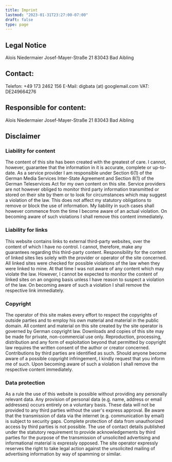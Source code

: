 ```yaml
---
title: Imprint
lastmod: "2023-01-31T23:27:00-07:00"
draft: false
type: page
---
```

## Legal Notice
Alois Niedermaier
Josef-Mayer-Straße 21
83043 Bad Aibling

## Contact:
Telefon: +49 173 2462 156
E-Mail: digbata (at) googlemail.com
VAT: DE249664276

## Responsible for content:
Alois Niedermaier
Josef-Mayer-Straße 21
83043 Bad Aibling

## Disclaimer
### Liability for content
The content of this site has been created with the greatest of care. I cannot, however, guarantee that the information in it is accurate, complete or up-to-date. As a service provider I am responsible under Section 6(1) of the German Media Services Inter-State Agreement and Section 8(1) of the German Teleservices Act for my own content on this site. Service providers are not however obliged to monitor third party information transmitted or stored on their site by them or to look for circumstances which may suggest a violation of the law. This does not affect my statutory obligations to remove or block the use of information. My liability in such cases shall however commence from the time I become aware of an actual violation. On becoming aware of such violations I shall remove this content immediately.

### Liability for links
This website contains links to external third-party websites, over the content of which I have no control. I cannot, therefore, make any guarantees regarding this third-party content. Responsibility for the content of linked sites lies solely with the provider or operator of the site concerned. All linked sites were checked for possible violations of the law when they were linked to mine. At that time I was not aware of any content which may violate the law. However, I cannot be expected to monitor the content of linked sites on an ongoing basis unless I have reason to suspect a violation of the law. On becoming aware of such a violation I shall remove the respective link immediately.

### Copyright
The operator of this site makes every effort to respect the copyrights of outside parties and to employ his own material and material in the public domain. All content and material on this site created by the site operator is governed by German copyright law.  Downloads and copies of this site may be made for private, non-commercial use only. Reproduction, processing, distribution and any form of exploitation beyond that permitted by copyright law requires the written consent of the author or creator concerned. Contributions by third parties are identified as such. Should anyone become aware of a possible copyright infringement, I kindly request that you inform me of such. Upon becoming aware of such a violation I shall remove the respective content immediately.

### Data protection
As a rule the use of this website is possible without providing any personally relevant data. Any provision of personal data (e.g. name, address or email addresses) occurs entirely on a voluntary basis. These data will not be provided to any third parties without the user's express approval. Be aware that the transmission of data via the internet (e.g. communication by email) is subject to security gaps. Complete protection of data from unauthorized access by third parties is not possible. The use of contact details published under the statutory requirement to provide acknowledgements by third parties for the purpose of the transmission of unsolicited advertising and informational material is expressly opposed. The site operator expressly reserves the right to take legal action against the unsolicited mailing of advertising information by way of spamming or similar.